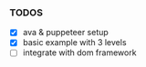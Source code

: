 ### TODOS

* [x] ava & puppeteer setup
* [x] basic example with 3 levels
* [ ] integrate with dom framework